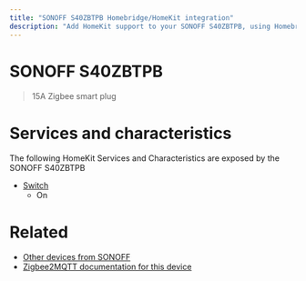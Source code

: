 ```yaml
---
title: "SONOFF S40ZBTPB Homebridge/HomeKit integration"
description: "Add HomeKit support to your SONOFF S40ZBTPB, using Homebridge, Zigbee2MQTT and homebridge-z2m."
---
```

<!---
This file has been GENERATED using src/docgen/docgen.ts
DO NOT EDIT THIS FILE MANUALLY!
-->
# SONOFF S40ZBTPB
> 15A Zigbee smart plug


# Services and characteristics
The following HomeKit Services and Characteristics are exposed by
the SONOFF S40ZBTPB

* [Switch](../../switch.md)
  * On


# Related
* [Other devices from SONOFF](../index.md#sonoff)
* [Zigbee2MQTT documentation for this device](https://www.zigbee2mqtt.io/devices/S40ZBTPB.html)